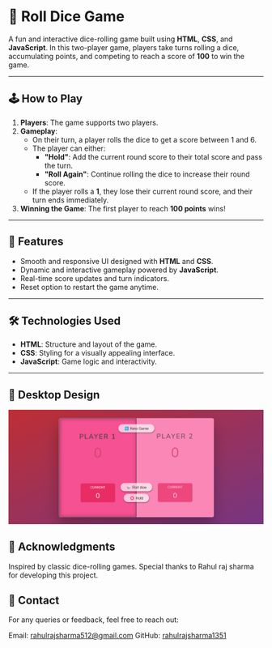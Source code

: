 # 🎲 Roll Dice Game

A fun and interactive dice-rolling game built using **HTML**, **CSS**, and **JavaScript**. In this two-player game, players take turns rolling a dice, accumulating points, and competing to reach a score of **100** to win the game.

---

## 🕹️ How to Play
1. **Players**: The game supports two players.
2. **Gameplay**:
   - On their turn, a player rolls the dice to get a score between 1 and 6.
   - The player can either:
     - **"Hold"**: Add the current round score to their total score and pass the turn.
     - **"Roll Again"**: Continue rolling the dice to increase their round score.
   - If the player rolls a **1**, they lose their current round score, and their turn ends immediately.
3. **Winning the Game**: The first player to reach **100 points** wins!

---

## 🎨 Features
- Smooth and responsive UI designed with **HTML** and **CSS**.
- Dynamic and interactive gameplay powered by **JavaScript**.
- Real-time score updates and turn indicators.
- Reset option to restart the game anytime.

---

## 🛠️ Technologies Used
- **HTML**: Structure and layout of the game.
- **CSS**: Styling for a visually appealing interface.
- **JavaScript**: Game logic and interactivity.

---

## 📸 Desktop Design
![Desktop design](./images/desktop-design.png)

## 🙌 Acknowledgments

Inspired by classic dice-rolling games.
Special thanks to Rahul raj sharma for developing this project.

## 📧 Contact
For any queries or feedback, feel free to reach out:

Email: rahulrajsharma512@gmail.com
GitHub: [rahulrajsharma1351](https://github.com/rahulrajsharma1351)

